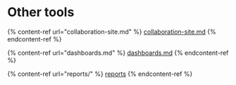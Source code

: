 # Other tools

{% content-ref url="collaboration-site.md" %}
[collaboration-site.md](collaboration-site.md)
{% endcontent-ref %}

{% content-ref url="dashboards.md" %}
[dashboards.md](dashboards.md)
{% endcontent-ref %}

{% content-ref url="reports/" %}
[reports](reports/)
{% endcontent-ref %}

